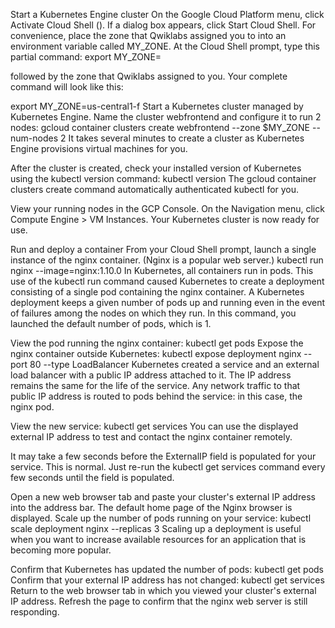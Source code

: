 Start a Kubernetes Engine cluster
On the Google Cloud Platform menu, click Activate Cloud Shell (). If a dialog box appears, click Start Cloud Shell.
For convenience, place the zone that Qwiklabs assigned you to into an environment variable called MY_ZONE. At the Cloud Shell prompt, type this partial command:
export MY_ZONE=

followed by the zone that Qwiklabs assigned to you. Your complete command will look like this:

export MY_ZONE=us-central1-f
Start a Kubernetes cluster managed by Kubernetes Engine. Name the cluster webfrontend and configure it to run 2 nodes:
gcloud container clusters create webfrontend --zone $MY_ZONE --num-nodes 2
It takes several minutes to create a cluster as Kubernetes Engine provisions virtual machines for you.

After the cluster is created, check your installed version of Kubernetes using the kubectl version command:
kubectl version
The gcloud container clusters create command automatically authenticated kubectl for you.

View your running nodes in the GCP Console. On the Navigation menu, click Compute Engine > VM Instances.
Your Kubernetes cluster is now ready for use.

Run and deploy a container
From your Cloud Shell prompt, launch a single instance of the nginx container. (Nginx is a popular web server.)
kubectl run nginx --image=nginx:1.10.0
In Kubernetes, all containers run in pods. This use of the kubectl run command caused Kubernetes to create a deployment consisting of a single pod containing the nginx container. A Kubernetes deployment keeps a given number of pods up and running even in the event of failures among the nodes on which they run. In this command, you launched the default number of pods, which is 1.

View the pod running the nginx container:
kubectl get pods
Expose the nginx container outside Kubernetes:
kubectl expose deployment nginx --port 80 --type LoadBalancer
Kubernetes created a service and an external load balancer with a public IP address attached to it. The IP address remains the same for the life of the service. Any network traffic to that public IP address is routed to pods behind the service: in this case, the nginx pod.

View the new service:
kubectl get services
You can use the displayed external IP address to test and contact the nginx container remotely.

It may take a few seconds before the ExternalIP field is populated for your service. This is normal. Just re-run the kubectl get services command every few seconds until the field is populated.

Open a new web browser tab and paste your cluster's external IP address into the address bar. The default home page of the Nginx browser is displayed.
Scale up the number of pods running on your service:
kubectl scale deployment nginx --replicas 3
Scaling up a deployment is useful when you want to increase available resources for an application that is becoming more popular.

Confirm that Kubernetes has updated the number of pods:
kubectl get pods
Confirm that your external IP address has not changed:
kubectl get services
Return to the web browser tab in which you viewed your cluster's external IP address. Refresh the page to confirm that the nginx web server is still responding.

